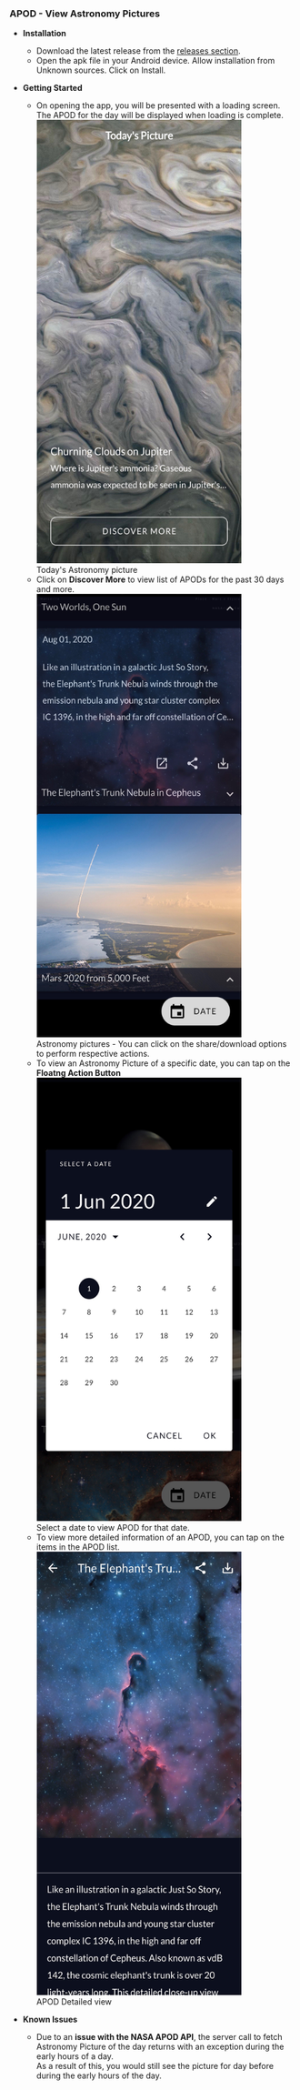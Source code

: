 ### APOD - View Astronomy Pictures
* **Installation**
  * Download the latest release from the [releases section](https://github.com/gabriel-rajadurai/APOD/releases).
  * Open the apk file in your Android device. Allow installation from Unknown sources. Click on Install.
  
* **Getting Started**
  * On opening the app, you will be presented with a loading screen. The APOD for the day will be displayed when loading is complete.
  <br><img src = "https://github.com/gabriel-rajadurai/APOD/blob/dev/screens/screen1.jpg" width="360" height="780"/>
  <br>Today's Astronomy picture
  * Click on **Discover More** to view list of APODs for the past 30 days and more.
  <br><img src = "https://github.com/gabriel-rajadurai/APOD/blob/dev/screens/screen2.jpg" width="360" height="780"/>
  <br>Astronomy pictures - You can click on the share/download options to perform respective actions.
  * To view an Astronomy Picture of a specific date, you can tap on the **Floatng Action Button**
  <br><img src = "https://github.com/gabriel-rajadurai/APOD/blob/dev/screens/screen3.jpg" width="360" height="780"/>
  <br>Select a date to view APOD for that date.
  * To view more detailed information of an APOD, you can tap on the items in the APOD list.
  <br><img src = "https://github.com/gabriel-rajadurai/APOD/blob/dev/screens/screen4.jpg" width="360" height="780"/>
  <br>APOD Detailed view
  
* **Known Issues**
  * Due to an **issue with the NASA APOD API**, the server call to fetch Astronomy Picture of the day returns with an exception during the early hours of a day. 
  <br>As a result of this, you would still see the picture for day before during the early hours of the day.
